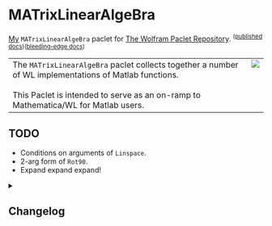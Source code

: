 # MATrixLinearAlgeBra
[My](https://resources.wolframcloud.com/publishers/resources?PublisherID=TheRealCStover) `MATrixLinearAlgeBra` paclet for [The Wolfram Paclet Repository](https://resources.wolframcloud.com/PacletRepository). <sup>([published docs]())</sup><sup>([bleeding-edge docs](https://www.wolframcloud.com/obj/chaz0014/DeployedResources/Paclet/TheRealCStover/MATrixLinearAlgeBra/))</sup>

<table>
  <tr>
    <td valign = "top">
      The <code>MATrixLinearAlgeBra</code> paclet collects together a number of WL implementations of Matlab functions.
      <br><br>
      This Paclet is intended to serve as an on-ramp to Mathematica/WL for Matlab users.
    </td>
    <td valign = "top">
      <img src = "https://github.com/stoverc/Matlab/blob/main/img/logo2.png">
    </td>
  </tr>
 </table>
 
<!--[![View notebooks](https://wolfr.am/HAAhzkRq)](https://wolfr.am/15vauXgrU)-->
 
## TODO
* Conditions on arguments of <code>Linspace</code>.
* 2-arg form of <code>Rot90</code>.
* Expand expand expand!

<details>
<summary><h2>Changelog</h2></summary>
  <details>
  <summary><h4>21 Sep 2022</h4></summary>
  <ol>
    <li>Renamed from <code>Matlab</code> to <code>MATrixLinearAlgeBra</code> per <a href = "https://resources.wolframcloud.com/publishers/resources?PublisherID=Bob">@Bob Sandheinrich</a>'s suggestion. Thanks, Bob!</li>
    <li>Published v1.0.0 in the paclet repo: (<a href = "">link</a>)
  </ol>
  </details>
  <details>
  <summary><h4>20 Sep 2022</h4></summary>
  <ol>
    <li>Later, made a (very sparse) main guide page.</li>
    <li>Initial commit. This version contains definitions four functions plus some skeleton documentation for each. Much more fleshing out is needed.</li>
  </ol>
  </details>
</details>
